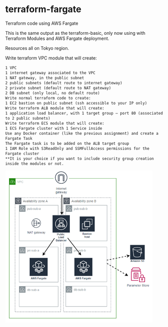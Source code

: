 # terraform-fargate
Terraform code using AWS Fargate

This is the same output as the terraform-basic, only now using with Terraform Modules and AWS Fargate deployment.

Resources all on Tokyo region.

Write terraform VPC module that will create:

```
1 VPC
1 internet gateway associated to the VPC
1 NAT gateway, in the public subnet
2 public subnets (default route to internet gateway)
2 private subnet (default route to NAT gateway)
2 DB subnet (only local, no default route)
Write normal terraform code to create:
1 EC2 bastion on public subnet (ssh accessible to your IP only)
Write terraform ALB module that will create:
1 application load balancer, with 1 target group – port 80 (associated to 2 public subnets)
Write terraform ECS module that will create:
1 ECS Fargate cluster with 1 Service inside
Use any Docker container (like the previous assignment) and create a Fargate Task
The Fargate task is to be added on the ALB target group
1 IAM Role with S3ReadOnly and SSMFullAccess permissions for the Fargate cluster
**It is your choice if you want to include security group creation inside the modules or not.
```


![Alt text](image.png)
